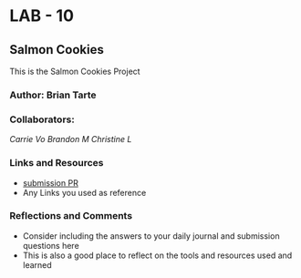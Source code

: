 # LAB - 10

## Salmon Cookies

This is the Salmon Cookies Project

### Author: Brian Tarte
### Collaborators:
*Carrie Vo*
*Brandon M*
*Christine L*

### Links and Resources
* [submission PR](http://xyz.com)
* Any Links you used as reference

### Reflections and Comments
* Consider including the answers to your daily journal and submission questions here
* This is also a good place to reflect on the tools and resources used and learned

